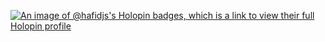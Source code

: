 [![An image of @hafidjs's Holopin badges, which is a link to view their full Holopin profile](https://holopin.me/hafidjs)](https://holopin.io/@hafidjs)
